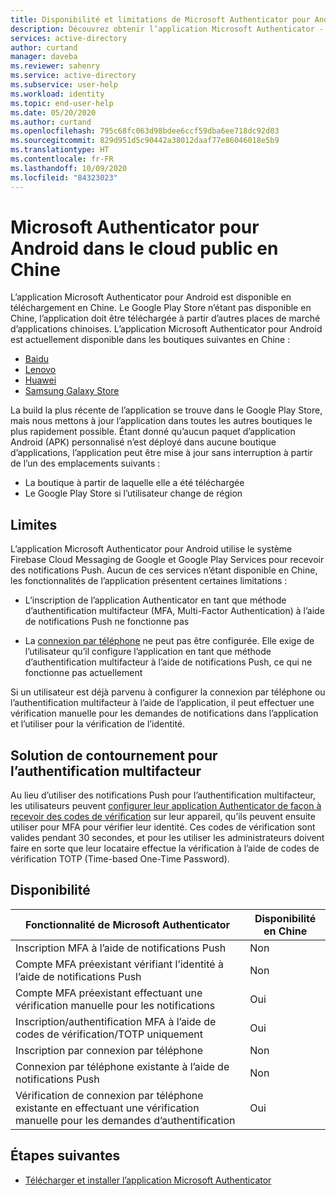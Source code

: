 ```yaml
---
title: Disponibilité et limitations de Microsoft Authenticator pour Android en Chine | Microsoft Docs
description: Découvrez obtenir l’application Microsoft Authenticator - Disponibilité en Chine
services: active-directory
author: curtand
manager: daveba
ms.reviewer: sahenry
ms.service: active-directory
ms.subservice: user-help
ms.workload: identity
ms.topic: end-user-help
ms.date: 05/20/2020
ms.author: curtand
ms.openlocfilehash: 795c68fc063d98bdee6ccf59dba6ee718dc92d03
ms.sourcegitcommit: 829d951d5c90442a38012daaf77e86046018e5b9
ms.translationtype: HT
ms.contentlocale: fr-FR
ms.lasthandoff: 10/09/2020
ms.locfileid: "84323023"
---
```

# <a name="microsoft-authenticator-for-android-in-the-public-cloud-in-china"></a>Microsoft Authenticator pour Android dans le cloud public en Chine

L’application Microsoft Authenticator pour Android est disponible en téléchargement en Chine. Le Google Play Store n’étant pas disponible en Chine, l’application doit être téléchargée à partir d’autres places de marché d’applications chinoises. L’application Microsoft Authenticator pour Android est actuellement disponible dans les boutiques suivantes en Chine :

- [Baidu](https://shouji.baidu.com/software/26638379.html)
- [Lenovo](https://www.lenovomm.com/appdetail/com.azure.authenticator/20197724)
- [Huawei](https://appgallery.cloud.huawei.com/uowap/index.html#/detailApp/C100262999?source=appshare&subsource=C100262999&shareTo=weixin&locale=zh_CN)
- [Samsung Galaxy Store](http://apps.samsung.com/appquery/appDetail.as?appId=com.azure.authenticator)

La build la plus récente de l’application se trouve dans le Google Play Store, mais nous mettons à jour l’application dans toutes les autres boutiques le plus rapidement possible. Étant donné qu’aucun paquet d’application Android (APK) personnalisé n’est déployé dans aucune boutique d’applications, l’application peut être mise à jour sans interruption à partir de l’un des emplacements suivants :

- La boutique à partir de laquelle elle a été téléchargée
- Le Google Play Store si l’utilisateur change de région

## <a name="limitations"></a>Limites

L’application Microsoft Authenticator pour Android utilise le système Firebase Cloud Messaging de Google et Google Play Services pour recevoir des notifications Push. Aucun de ces services n’étant disponible en Chine, les fonctionnalités de l’application présentent certaines limitations :

- L’inscription de l’application Authenticator en tant que méthode d’authentification multifacteur (MFA, Multi-Factor Authentication) à l’aide de notifications Push ne fonctionne pas

- La [connexion par téléphone](../authentication/howto-authentication-sms-signin.md) ne peut pas être configurée. Elle exige de l’utilisateur qu’il configure l’application en tant que méthode d’authentification multifacteur à l’aide de notifications Push, ce qui ne fonctionne pas actuellement

Si un utilisateur est déjà parvenu à configurer la connexion par téléphone ou l’authentification multifacteur à l’aide de l’application, il peut effectuer une vérification manuelle pour les demandes de notifications dans l’application et l’utiliser pour la vérification de l’identité.

## <a name="multi-factor-authentication-workaround"></a>Solution de contournement pour l’authentification multifacteur

Au lieu d’utiliser des notifications Push pour l’authentification multifacteur, les utilisateurs peuvent [configurer leur application Authenticator de façon à recevoir des codes de vérification](multi-factor-authentication-setup-auth-app.md#set-up-the-microsoft-authenticator-app-to-use-verification-codes) sur leur appareil, qu’ils peuvent ensuite utiliser pour MFA pour vérifier leur identité. Ces codes de vérification sont valides pendant 30 secondes, et pour les utiliser les administrateurs doivent faire en sorte que leur locataire effectue la vérification à l’aide de codes de vérification TOTP (Time-based One-Time Password).

## <a name="availability"></a>Disponibilité

Fonctionnalité de Microsoft Authenticator | Disponibilité en Chine
------------------------------- | ---------------------
Inscription MFA à l’aide de notifications Push | Non
Compte MFA préexistant vérifiant l’identité à l’aide de notifications Push | Non
Compte MFA préexistant effectuant une vérification manuelle pour les notifications | Oui
Inscription/authentification MFA à l’aide de codes de vérification/TOTP uniquement | Oui
Inscription par connexion par téléphone | Non
Connexion par téléphone existante à l’aide de notifications Push | Non
Vérification de connexion par téléphone existante en effectuant une vérification manuelle pour les demandes d’authentification | Oui

## <a name="next-steps"></a>Étapes suivantes

- [Télécharger et installer l’application Microsoft Authenticator](user-help-auth-app-download-install.md)
